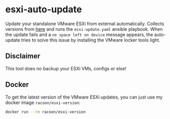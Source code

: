 # esxi-auto-update

Update your standalone VMware ESXi from external automatically. Collects versions from [here](https://esxi-patches.v-front.de/ESXi-6.7.0.html) and runs the `esxi-update.yaml` ansible playbook. When the update fails and a `no space left on device` message appears, the auto-update tries to solve this issue by installing the VMware locker tools light.

## Disclaimer

This tool does no backup your ESXi VMs, configs or else!

## Docker

To get the latest version of the VMware ESXi updates, you can just use my docker image `racoon/esxi-version`:

```bash
docker run --rm racoon/esxi-version
```
